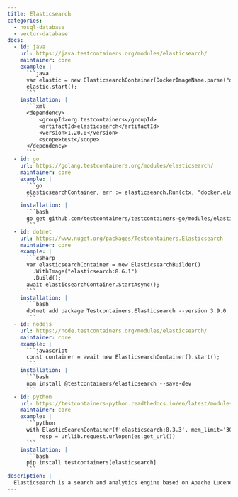 ```yaml
---
title: Elasticsearch
categories:
  - nosql-database
  - vector-database
docs:
  - id: java
    url: https://java.testcontainers.org/modules/elasticsearch/
    maintainer: core
    example: |
      ```java
      var elastic = new ElasticsearchContainer(DockerImageName.parse("docker.elastic.co/elasticsearch/elasticsearch:7.9.2"));
      elastic.start();
      ```
    installation: |
      ```xml
      <dependency>
          <groupId>org.testcontainers</groupId>
          <artifactId>elasticsearch</artifactId>
          <version>1.20.0</version>
          <scope>test</scope>
      </dependency>
      ```
  - id: go
    url: https://golang.testcontainers.org/modules/elasticsearch/
    maintainer: core
    example: |
      ```go
      elasticsearchContainer, err := elasticsearch.Run(ctx, "docker.elastic.co/elasticsearch/elasticsearch:8.9.0")
      ```
    installation: |
      ```bash
      go get github.com/testcontainers/testcontainers-go/modules/elasticsearch
      ```
  - id: dotnet
    url: https://www.nuget.org/packages/Testcontainers.Elasticsearch
    maintainer: core
    example: |
      ```csharp
      var elasticsearchContainer = new ElasticsearchBuilder()
        .WithImage("elasticsearch:8.6.1")
        .Build();
      await elasticsearchContainer.StartAsync();
      ```
    installation: |
      ```bash
      dotnet add package Testcontainers.Elasticsearch --version 3.9.0
      ```
  - id: nodejs
    url: https://node.testcontainers.org/modules/elasticsearch/
    maintainer: core
    example: |
      ```javascript
      const container = await new ElasticsearchContainer().start();
      ```
    installation: |
      ```bash
      npm install @testcontainers/elasticsearch --save-dev
      ```
  - id: python
    url: https://testcontainers-python.readthedocs.io/en/latest/modules/elasticsearch/README.html
    maintainer: core
    example: |
      ```python
      with ElasticSearchContainer(f'elasticsearch:8.3.3', mem_limit='3G') as es:
          resp = urllib.request.urlopen(es.get_url())
      ```
    installation: |
      ```bash
      pip install testcontainers[elasticsearch]
      ```
description: |
  Elasticsearch is a search and analytics engine based on Apache Lucene. It provides a distributed, multitenant-capable full-text search engine with an HTTP web interface and schema-free JSON documents.
---
```

